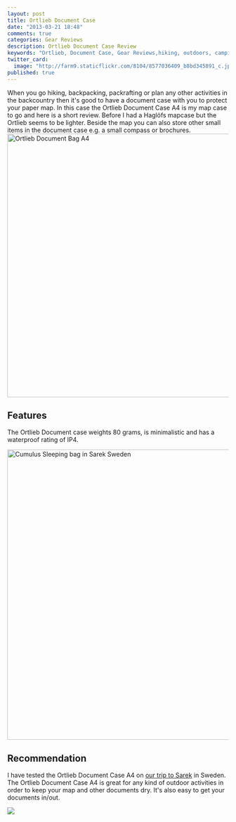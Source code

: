 ```yaml
---
layout: post
title: Ortlieb Document Case
date: "2013-03-21 18:48"
comments: true
categories: Gear Reviews
description: Ortlieb Document Case Review
keywords: "Ortlieb, Document Case, Gear Reviews,hiking, outdoors, camping"
twitter_card: 
  image: "http://farm9.staticflickr.com/8104/8577036409_b8bd345891_c.jpg"
published: true
---
```


When you go hiking, backpacking, packrafting or plan any other activities in the backcountry then it's good to have a document case with you to protect your paper map. In this case the Ortlieb Document Case A4 is my map case to go and here is a short review. Before I had a Hagl&#1255;fs mapcase but the Ortlieb seems to be lighter. Beside the map you can also store other small items in the document case e.g. a small compass or brochures.
<a href="https://www.flickr.com/photos/90204224@N07/8577036409" title="Ortlieb Document Bag A4"><img src="https://farm9.staticflickr.com/8104/8577036409_b8bd345891_b.jpg" width="600" alt="Ortlieb Document Bag A4"></a>
<!--more-->

## Features
The Ortlieb Document case weights 80 grams, is minimalistic and has a waterproof rating of IP4.

<a data-flickr-embed="true"  href="https://www.flickr.com/photos/90204224@N07/9599003854/in/photolist-fCepqs-e4Vy76-e52cWU-e52d4q-duuWXW" title="Cumulus Sleeping bag in Sarek Sweden"><img src="https://farm3.staticflickr.com/2882/9599003854_ea53324e34_b.jpg" width="992" height="661" alt="Cumulus Sleeping bag in Sarek Sweden"></a><script async src="//embedr.flickr.com/assets/client-code.js" charset="utf-8"></script>

## Recommendation
I have tested the Ortlieb Document Case A4 on <a href="http://hikeventures.com/hiking-and-packrafting-in-sarek-day-1/" target="_self">our trip to Sarek</a> in Sweden. The Ortlieb Document Case A4 is great for any kind of outdoor activities in order to keep your map and other documents dry. It's also easy to get your documents in/out.

<a rel="nofollow" href="http://www.amazon.com/gp/product/B000N8FIX8/ref=as_li_tl?ie=UTF8&camp=1789&creative=9325&creativeASIN=B000N8FIX8&linkCode=as2&tag=hikeve-20&linkId=ZOUFWPGCMWFZESSE"><img border="0" src="http://ws-na.amazon-adsystem.com/widgets/q?_encoding=UTF8&ASIN=B000N8FIX8&Format=_SL250_&ID=AsinImage&MarketPlace=US&ServiceVersion=20070822&WS=1&tag=hikeve-20" ></a><img src="http://ir-na.amazon-adsystem.com/e/ir?t=hikeve-20&l=as2&o=1&a=B000N8FIX8" width="1" height="1" border="0" alt="" style="border:none !important; margin:0px !important;" />
